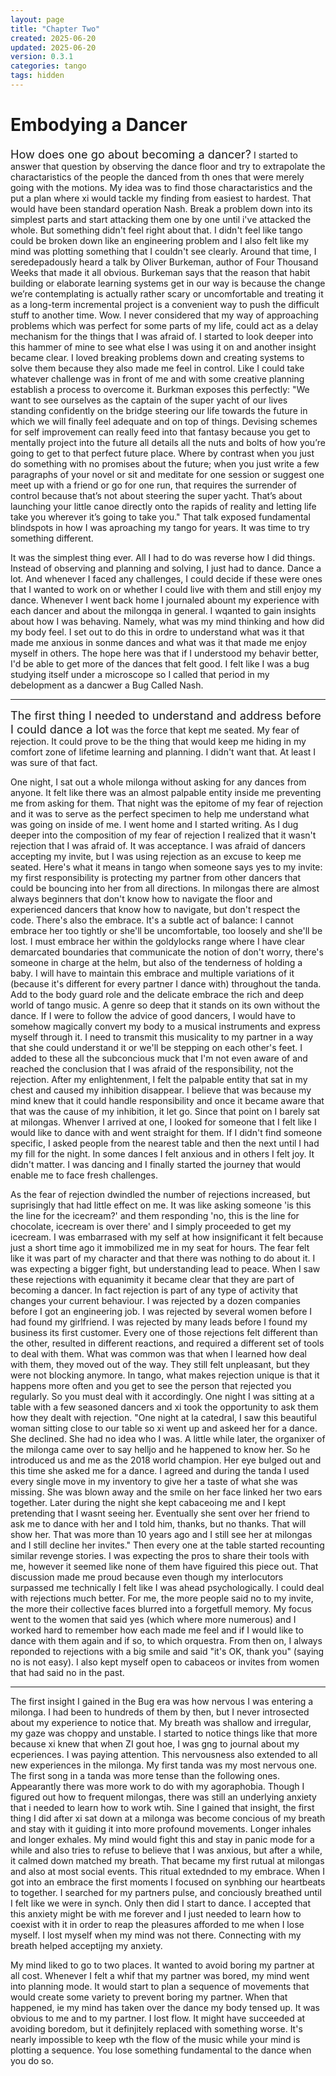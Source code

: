 ```yaml
---
layout: page
title: "Chapter Two"
created: 2025-06-20
updated: 2025-06-20
version: 0.3.1
categories: tango
tags: hidden
---
```


<style>
  .new-sub-section {
    font-size: 1.3em;
  }
</style>


# Embodying a Dancer

<span class="new-sub-section">How does one go about becoming a dancer?</span> I started to answer that question by observing the dance floor and try to extrapolate the charactaristics of the people the danced from th ones that were merely going with the motions. My idea was to find those charactaristics and the put a plan where xi would tackle my finding from easiest to hardest. That would have been standard operation Nash. Break a problem down into its simplest parts and start attacking them one by one until i've attacked the whole. But something didn't feel right about that. I didn't feel like tango could be broken down like an engineering problem and I also felt like my mind was plotting something that I couldn't see clearly. Around that time, I seredepadously heard a talk by Oliver Burkeman, author of Four Thousand Weeks that made it all obvious. Burkeman says that the reason that habit building or elaborate learning systems get in our way is because the change we’re contemplating is actually rather scary or uncomfortable and treating it as a long-term incremental project is a convenient way to push the difficult stuff to another time. Wow. I never considered that my way of approaching problems which was perfect for some parts of my life, could act as a delay mechanism for the things that I was afraid of. I started to look deeper into this hammer of mine to see what else I was using it on and another insight became clear. I loved breaking problems down and creating systems to solve them because they also made me feel in control. Like I could take whatever challenge was in front of me and with some creative planning establish a process to overcome it. Burkman exposes this perfectly: "We want to see ourselves as the captain of the super yacht of our lives standing confidently on the bridge steering our life towards the future in which we will finally feel adequate and on top of things. Devising schemes for self improvement can really feed into that fantasy because you get to mentally project into the future all details all the nuts and bolts of how you’re going to get to that perfect future place. Where by contrast when you just do something with no promises about the future; when you just write a few paragraphs of your novel or sit and meditate for one session or suggest one meet up with a friend or go for one run, that requires the surrender of control because that’s not about steering the super yacht. That’s about launching your little canoe directly onto the rapids of reality and letting life take you wherever it’s going to take you." That talk exposed fundamental blindspots in how I was aproaching my tango for years. It was time to try something different.

It was the simplest thing ever. All I had to do was reverse how I did things. Instead of observing and planning and solving, I just had to dance. Dance a lot. And whenever I faced any challenges, I could decide if these were ones that I wanted to work on or whether I could live with them and still enjoy my dance. Whenever I went back home I journaled abount my experience with each dancer and about the milongqa in general. I wqanted to gain insights about how I was behaving. Namely, what was my mind thinking and how did my body feel. I set out to do this in ordre to understand what was it that made me anxious in sonme dances and what was it that made me enjoy myself in others. The hope here was that if I understood my behavir better, I'd be able to get more of the dances that felt good. I felt like I was a bug studying itself under a microscope so I called that period in my debelopment as a dancwer a Bug Called Nash.

---

<span class="new-sub-section">The first thing I needed to understand and address before I could dance a lot</span> was the force that kept me seated. My fear of rejection. It could prove to be the thing that would keep me hiding in my comfort zone of lifetime learning and planning. I didn't want that. At least I was sure of that fact.

One night, I sat out a whole milonga without asking for any dances from anyone. It felt like there was an almost palpable entity inside me preventing me from asking for them. That night was the epitome of my fear of rejection and it was to serve as the perfect specimen to help me understand what was going on inside of me. I went home and I started writing. As I dug deeper into the composition of my fear of rejection I realized that it wasn't rejection that I was afraid of. It was acceptance. I was afraid of dancers accepting my invite, but I was using rejection as an excuse to keep me seated. Here's what it means in tango when someone says yes to my invite: my first responsibility is protecting my partner from other dancers that could be bouncing into her from all directions. In milongas there are almost always beginners that don't know how to navigate the floor and experienced dancers that know how to navigate, but don't respect the code. There's also the embrace. It's a subtle act of balance: I cannot embrace her too tightly or she'll be uncomfortable, too loosely and she'll be lost. I must embrace her within the goldylocks range where I have clear demarcated boundaries that communicate the notion of don't worry, there's someone in charge at the helm, but also of the tenderness of holding a baby. I will have to maintain this embrace and multiple variations of it (because it's different for every partner I dance with) throughout the tanda. Add to the body guard role and the delicate embrace the rich and deep world of tango music. A genre so deep that it stands on its own without the dance. If I were to follow the advice of good dancers, I would have to somehow magically convert my body to a musical instruments and express myself through it. I need to transmit this musicality to my partner in a way that she could understand it or we'll be stepping on each other's feet. I added to these all the subconcious muck that I'm not even aware of and reached the conclusion that I was afraid of the responsibility, not the rejection. After my enlightenment, I felt the palpable entity that sat in my chest and caused my inhibition disappear. I believe that was because my mind knew that it could handle responsibility and once it became aware that that was the cause of my inhibition, it let go. Since that point on I barely sat at milongas. Whenver I arrived at one, I looked for someone that I felt like I would like to dance with and went straight for them. If I didn't find someone specific, I asked people from the nearest table and then the next until I had my fill for the night. In some dances I felt anxious and in others I felt joy. It didn't matter. I was dancing and I finally started the journey that would enable me to face fresh challenges.

As the fear of rejection dwindled the number of rejections increased, but suprisingly that had little effect on me. It was like asking someone 'is this the line for the icecream?' and them responding 'no, this is the line for chocolate, icecream is over there' and I simply proceeded to get my icecream. I was embarrased with my self at how insignificant it felt because just a short time ago it immobilized me in my seat for hours. The fear felt like it was part of my character and that there was nothing to do about it. I was expecting a bigger fight, but understanding lead to peace. When I saw these rejections with equanimity it became clear that they are part of becoming a dancer. In fact rejection is part of any type of activity that changes your current behaviour. I was rejected by a dozen companies before I got an engineering job. I was rejected by several women before I had found my girlfriend. I was rejected by many leads before I found my business its first customer. Every one of those rejections felt different than the other, resulted in different reactions, and required a different set of tools to deal with them. What was common was that when I learned how deal with them, they moved out of the way. They still felt unpleasant, but they were not blocking anymore. In tango, what makes rejection unique is that it happens more often and you get to see the person that rejected you regularly. So you must deal with it accordingly. One night I was sitting at a table with a few seasoned dancers and xi took the opportunity to ask them how they dealt with rejection. "One night at la catedral, I saw this beautiful woman sitting close to our table so xi went up and askeed her for a dance. She declined. She had no idea who I was. A little while later, the organixer of the milonga came over to say helljo and he happened to know her. So he introduced us and me as the 2018 world champion. Her eye bulged out and this time she asked me for a dance. I agreed and during the tanda I used every single move in my inventory to give her a taste of what she was missing. She was blown away and the smile on her face linked her two ears together. Later during the night she kept cabaceoing me and I kept pretending that I wasnt seeing her. Eventually she sent over her friend to ask me to dance with her and I told him, thanks, but no thanks. That will show her. That was more than 10 years ago and I still see her at milongas and I still decline her invites." Then every one at the table started recounting similar revenge stories. I was expecting the pros to share their tools with me, however it seemed like none of them have figuired this piece out. That discussion  made me proud because even though my interlocutors surpassed me technically I felt like I was ahead psychologically. I could deal with rejections much better.  For me, the more people said no to my invite, the more their collective faces blurred into a forgetfull memory. My focus went to the women that said yes (which where more numerous) and I worked hard to remember how each made me feel and if I would like to dance with them again and if so, to which orquestra. From then on, I always reponded to rejections with a big smile and said "it's OK, thank you" (saying no is not easy). I also kept myself open to cabaceos or invites from women that had said no in the past.

---
The first insight I gained in the Bug era was how nervous I was entering a milonga. I had been to hundreds of them by then, but I never introsected about my experience to notice that. My breath was shallow and irregular, my gaze was choppy and unstable. I started to notice things like that more because xi knew that when ZI gout hoe, I was gng to journal about my ecperiences. I was paying attention. This nervousness also extended to all new experiences in the milonga. My first tanda was my most nervous one. The first song in a tanda was more tense than the following ones. Appearantly there was more work to do with my agoraphobia. Though I figured out how to frequent milongas, there was still an underlying anxiety that i needed to learn how to work wtih. Sine I gained that insight, the first thing I did after xi sat down at a milonga was become concious of my breath and stay with it guiding it into more profound movements. Longer inhales and longer exhales. My mind would fight this and stay in panic mode for a while and also tries to refuse to believe that I was anxious, but after a while, it calmed down matched my breath. That became my first rutual at milongas and also at most social events. This ritual extednded to my embrace. When I got into an embrace the first moments I focused on synbhing our heartbeats to together. I searched for my partners pulse, and conciously breathed until I felt like we were in synch. Only then did I start to dance. I accepted that this anxiety might be with me forever and I just needed to learn how to coexist with it in order to reap the pleasures afforded to me when I lose myself. I lost myself when my mind was not there. Connecting with my breath helped acceptijng my anxiety.

My mind liked to go to two places. It wanted to avoid boring my partner at all cost. Whenever I felt a whif that my partner was bored, my mind went into planning mode. It would start to plan a sequence of movements that would create some variety to prevent boring my partner. When that happened, ie my mind has taken over the dance my body tensed up. It was obvious to me and to my partner. I lost flow. It might have succeeded at avoiding boredom, but it definjitely replaced with something worse. It's nearly impossible to keep wth the flow of the music while your mind is plotting a sequence. You lose something fundamental to the dance when you do so.
